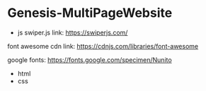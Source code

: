 # Genesis-MultiPageWebsite

- js
  swiper.js link:
  https://swiperjs.com/

font awesome cdn link:
https://cdnjs.com/libraries/font-awesome

google fonts:
https://fonts.google.com/specimen/Nunito

- html
- css
